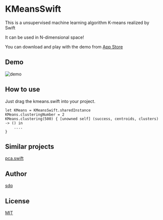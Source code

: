 # KMeansSwift

This is a unsupervised machine learning algorithm K-means realized by Swift

It can be used in N-dimensional space!

You can download and play with the demo from [App Store](https://itunes.apple.com/app/id1070820122)

Demo
------
![demo](https://github.com/sdq/kmeans.swift/blob/master/demo.gif)


How to use
------
Just drag the kmeans.swift into your project.

```
let KMeans = KMeansSwift.sharedInstance
KMeans.clusteringNumber = 2
KMeans.clustering(500) { [unowned self] (success, centroids, clusters) -> () in
    ....
}
```

Similar projects
------
[pca.swift](https://github.com/sdq/pca.swift)

Author
------
[sdq](http://shidanqing.net)

License
-------
[MIT](https://opensource.org/licenses/MIT)
